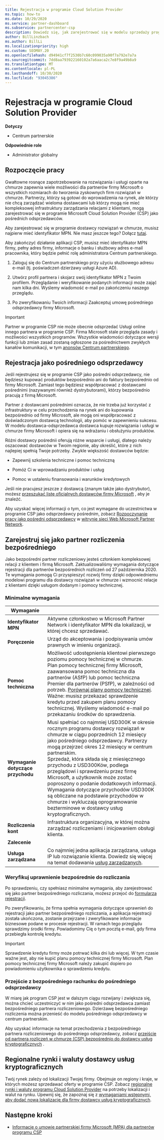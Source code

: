 ```yaml
---
title: Rejestracja w programie Cloud Solution Provider
ms.topic: how-to
ms.date: 10/29/2020
ms.service: partner-dashboard
ms.subservice: partnercenter-csp
description: Dowiedz się, jak zarejestrować się w modelu sprzedaży programu Cloud Solution Provider (CSP), który jest najlepszy dla Twojej firmy, na przykład pośredni odsprzedawcę lub partnera bezpośredniego.
author: BillLinzbach
ms.author: BillLi
ms.localizationpriority: high
ms.custom: SEOMAY.20
ms.openlocfilehash: d94941cf7f2530b7c60c099035a90f7a792e7a7a
ms.sourcegitcommit: 7dd8aa793922160102a7a6aaca2c7e8f9a49b8a9
ms.translationtype: MT
ms.contentlocale: pl-PL
ms.lasthandoff: 10/30/2020
ms.locfileid: "93045386"
---
```

# <a name="enroll-in-the-cloud-solution-provider-program"></a>Rejestracja w programie Cloud Solution Provider

**Dotyczy**

- Centrum partnerskie  

**Odpowiednie role**

- Administrator globalny

## <a name="get-started"></a>Rozpoczęcie pracy

Gwałtowne rosnące zapotrzebowanie na rozwiązania i usługi oparte na chmurze zapewnia wiele możliwości dla partnerów firmy Microsoft o wszystkich rozmiarach do tworzenia zyskownych firm rozwiązań w chmurze. Partnerzy, którzy są gotowi do wprowadzenia na rynek, ale którzy nie chcą zarządzać wieloma dostawcami lub którzy mogą nie mieć kompleksowej infrastruktury zarządzania relacjami z klientami, mogą zarejestrować się w programie Microsoft Cloud Solution Provider (CSP) jako pośrednich odsprzedawców.

Aby zarejestrować się w programie dostawcy rozwiązań w chmurze, musisz najpierw mieć identyfikator MPN. Nie masz jeszcze tego? Dołącz [tutaj](https://partner.microsoft.com/).

Aby zakończyć działanie aplikacji CSP, musisz mieć identyfikator MPN firmy, pełny adres firmy, informacje o banku i służbowy adres e-mail pracownika, który będzie pełnić rolę administratora Centrum partnerskiego.

1. Zaloguj się do Centrum partnerskiego przy użyciu służbowego adresu e-mail (tj. poświadczeń dzierżawy usługi Azure AD).

2. Utwórz profil partnera i skojarz swój identyfikator MPN z Twoim profilem.
Przeglądanie i weryfikowanie podanych informacji może zająć nam kilka dni. Wyślemy wiadomość e-mail po zakończeniu naszego przeglądu.

3. Po zweryfikowaniu Twoich informacji Zaakceptuj umowę pośredniego odsprzedawcy firmy Microsoft.

> [!IMPORTANT]  
> Partner w programie CSP nie może obecnie odsprzedać Usługi online innego partnera w programie CSP. Firma Microsoft stale przegląda zasady i możliwości wszystkich programów. Wszystkie wiadomości dotyczące wersji funkcji lub zmian zasad zostaną ogłoszone za pośrednictwem zwykłych kanałów komunikacji, w tym [anonsów Centrum partnerskiego](announcements/index.md).

## <a name="enroll-as-an-indirect-reseller"></a>Rejestracja jako pośredniego odsprzedawcy

Jeśli rejestrujesz się w programie CSP jako pośredni odsprzedawcy, nie będziesz kupować produktów bezpośrednio ani do faktury bezpośrednio od firmy Microsoft. Zamiast tego będziesz współpracować z dostawcami pośrednimi (nazywanymi również dystrybutorami), którzy bezpośrednio pracują z firmą Microsoft.

Partner z dostawcami pośrednimi oznacza, że nie trzeba już korzystać z infrastruktury w celu przechodzenia na rynek ani do kupowania bezpośrednio od firmy Microsoft, ale mogą oni współpracować z doświadczonym dostawcą technologii, aby pomóc w zapewnieniu sukcesu. W modelu dostawca-odsprzedawca dostawca kupuje rozwiązania i usługi w chmurze firmy Microsoft i opiera się na wdrażaniu i obsłużyniu produktów.

Różni dostawcy pośrednii oferują różne wsparcie i usługi, dlatego należy oszacować dostawców w Twoim regionie, aby określić, które z nich najlepiej spełnią Twoje potrzeby. Zwykle większość dostawców będzie:

- Zapewnij szkolenia techniczne i pomoc techniczną

- Pomóż Ci w wprowadzaniu produktów i usług

- Pomoc w ustaleniu finansowania i warunków kredytowych

Jeśli nie pracujesz jeszcze z dostawcą (znanym także jako dystrybutor), możesz [przeszukać listę oficjalnych dostawców firmy Microsoft](https://partnercenter.microsoft.com/partner/find-a-provider) , aby je znaleźć.

Aby uzyskać więcej informacji o tym, co jest wymagane do uczestnictwa w programie CSP jako odsprzedawcy pośrednim, zobacz [Rozpoczynanie pracy jako pośredni odsprzedawcy](https://partner.microsoft.com/cloud-solution-provider/whats-required) w [witrynie sieci Web Microsoft Partner Network](https://partner.microsoft.com/). 

## <a name="enroll-as-a-direct-bill-partner"></a>Zarejestruj się jako partner rozliczenia bezpośredniego

Jako bezpośredni partner rozliczeniowy jesteś członkiem kompleksowej relacji z klientem i firmą Microsoft. Zaktualizowaliśmy wymagania dotyczące rejestracji dla partnerów bezpośrednich rozliczeń od 27 października 2020. Te wymagania pomogą Ci przyspieszyć rozwój firmy dzięki odpowiedniemu modelowi programu dla dostawcy rozwiązań w chmurze i wzmocnić relacje z klientami dzięki usługom dodanym i pomocy technicznej.  

### <a name="minimum-requirements"></a>Minimalne wymagania

|**Wymaganie**|                             |
|--------------------------------|--------------------------------------------------------------|
|**Identyfikator MPN**   |Aktywne członkostwo w Microsoft Partner Network i identyfikator MPN dla lokalizacji, w której chcesz sprzedawać.    |
|**Poręczenie**   |Urząd do akceptowania i podpisywania umów prawnych w imieniu organizacji.|
|**Pomoc techniczna**   |Możliwość udostępnienia klientowi pierwszego poziomu pomocy technicznej w chmurze. <br>Plan pomocy technicznej firmy Microsoft, zaawansowana pomoc techniczna dla partnerów (ASfP) lub pomoc techniczna Premier dla partnerów (PSfP), w zależności od potrzeb. [Porównaj plany pomocy technicznej](https://partner.microsoft.com/support/partnersupport).<br> Ważne: musisz przekazać sprawdzenie kredytu przed zakupem planu pomocy technicznej. Wyślemy wiadomość e-mail po przekazaniu środków do sprawdzenia. |
|**Wymaganie dotyczące przychodu**|Musi spełniać co najmniej USD300K w okresie rocznym programu dostawcy rozwiązań w chmurze w ciągu poprzednich 12 miesięcy jako pośredniego odsprzedawcy. Partnerzy mogą przejrzeć okres 12 miesięcy w centrum partnerskim.<br/>Sprzedaż, która składa się z miesięcznego przychodu z USD300Ków, podlega przeglądowi i sprawdzeniu przez firmę Microsoft, a użytkownik może zostać poproszony o podanie dodatkowych informacji. Wymagania dotyczące przychodów USD300K są obliczane na podstawie przychodów w chmurze i wykluczają oprogramowanie bezterminowe w dostawcy usług kryptograficznych.|
|**Rozliczenia kont** |Infrastruktura organizacyjna, w której można zarządzać rozliczeniami i inicjowaniem obsługi klienta.|
|**Zalecenie**|             |
|**Usługa zarządzana**   |Co najmniej jedna aplikacja zarządzana, usługa IP lub rozwiązanie klienta. Dowiedz się więcej na temat dodawania [usług zarządzanych](https://partner.microsoft.com/business-opportunities/managed-services-provider).|

### <a name="verify-direct-bill-eligibility"></a>Weryfikuj uprawnienie bezpośrednie do rozliczania

Po sprawdzeniu, czy spełniasz minimalne wymagania, aby zarejestrować się jako partner bezpośredniego rozliczania, możesz przejoć do [formularza rejestracji](https://partner.microsoft.com/pcv/register/joinnow/enrollmentwelcome/Reseller/migrate?cloudInstance=Global).

Po zweryfikowaniu, że firma spełnia wymagania dotyczące uprawnień do rejestracji jako partner bezpośredniego rozliczania, a aplikacja rejestracji została ukończona, zostanie przejrzane i zweryfikowane informacje biznesowe podane w procesie rejestracji. W ramach tego przeglądu sprawdzimy środki firmy. Powiadomimy Cię o tym pocztą e-mail, gdy firma przebiegła kontrolę kredytu.
>[!IMPORTANT]
>Sprawdzenie kredytu firmy może potrwać kilka dni lub więcej. W tym czasie ważne jest, aby nie kupić planu pomocy technicznej firmy Microsoft. Plan pomocy technicznej firmy Microsoft należy zakupić dopiero po powiadomieniu użytkownika o sprawdzeniu kredytu.

### <a name="transition-from-direct-bill-to-indirect-reseller"></a>Przejście z bezpośredniego rachunku do pośredniego odsprzedawcy

W miarę jak program CSP jest w dalszym ciągu rozwijany i zwiększa się, można chcieć uczestniczyć w nim jako pośredni odsprzedawca zamiast bezpośredniego partnera rozliczeniowego. Dzierżawę bezpośredniego rozliczenia można przenieść do modelu pośredniego odsprzedawcy w centrum partnerskim.

Aby uzyskać informacje na temat przechodzenia z bezpośredniego partnera rozliczeniowego do pośredniego odsprzedawcy, zobacz [przejście od partnera rozliczeń w chmurze (CSP) bezpośrednio do dostawcy usług kryptograficznych](transition-direct-to-indirect.md) .

## <a name="csp-regional-markets-and-currencies"></a>Regionalne rynki i waluty dostawcy usług kryptograficznych

Twój rynek zależy od lokalizacji Twojej firmy. Obejmuje on regiony i kraje, w których możesz sprzedawać oferty w programie CSP. Zobacz [regionalne rynki i waluty programu Cloud Solution Provider](regional-authorization-overview.md) na potrzeby lokalizacji i walut na rynku.
Upewnij się, że zapoznaj się z [wymaganiami wstępnymi, aby dodać nową lokalizację dla firmy dostawcy usług kryptograficznych](manage-locations.md).

## <a name="next-steps"></a>Następne kroki

- [Informacje o umowie partnerskiej firmy Microsoft (MPA) dla partnerów programu CSP](microsoft-partner-agreement.md)